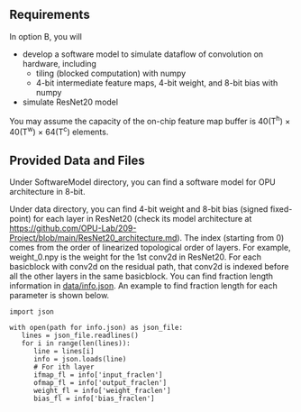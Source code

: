 ## Requirements

In option B, you will
* develop a software model to simulate dataflow of convolution on hardware, including
    * tiling (blocked computation) with numpy 
    * 4-bit intermediate feature maps, 4-bit weight, and 8-bit bias with numpy
* simulate ResNet20 model    

You may assume the capacity of the on-chip feature map buffer is 40(T<sup>h</sup>) × 40(T<sup>w</sup>) × 64(T<sup>c</sup>) elements.


## Provided Data and Files

Under SoftwareModel directory, you can find a software model for OPU architecture in 8-bit.

Under data directory, you can find 4-bit weight and 8-bit bias (signed fixed-point) for each layer in ResNet20 (check its model architecture at https://github.com/OPU-Lab/209-Project/blob/main/ResNet20_architecture.md).
The index (starting from 0) comes from the order of linearized topological order of layers.
For example, weight_0.npy is the weight for the 1st conv2d in ResNet20.
For each basicblock with conv2d on the residual path, that conv2d is indexed before all the other layers in the same basicblock.
You can find fraction length information in [data/info.json](https://github.com/OPU-Lab/209-Project/blob/main/OptionB/data/info.json).
An example to find fraction length for each parameter is shown below.
```
import json

with open(path for info.json) as json_file: 
   lines = json_file.readlines()
   for i in range(len(lines)):
      line = lines[i]
      info = json.loads(line)
      # For ith layer
      ifmap_fl = info['input_fraclen']
      ofmap_fl = info['output_fraclen']
      weight_fl = info['weight_fraclen']
      bias_fl = info['bias_fraclen']
```
